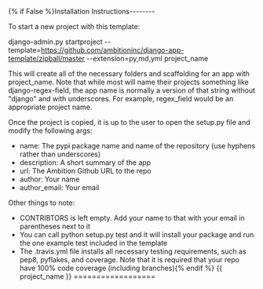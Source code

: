 {% if False %}Installation Instructions--------

To start a new project with this template:

django-admin.py startproject --template=https://github.com/ambitioninc/django-app-template/zipball/master --extension=py,md,yml project_name

This will create all of the necessary folders and scaffolding for an app with project_name. Note that while most will name their projects something like django-regex-field, the app name is normally a version of that string without "django" and with underscores. For example, regex_field would be an appropriate project name.

Once the project is copied, it is up to the user to open the setup.py file and modify the following args:
- name: The pypi package name and name of the repository (use hyphens rather than underscores)
- description: A short summary of the app
- url: The Ambition Github URL to the repo
- author: Your name
- author_email: Your email

Other things to note:
- CONTRIBTORS is left empty. Add your name to that with your email in parentheses next to it
- You can call python setup.py test and it will install your package and run the one example test included in the template
- The .travis.yml file installs all necessary testing requirements, such as pep8, pyflakes, and coverage. Note that it is required that your repo have 100% code coverage (including branches){% endif %}
{{ project_name }}
==================
